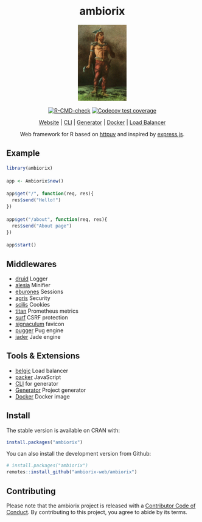 <div align="center">

# ambiorix

<img src="man/figures/ambiorix.png" height = "200px"/>

<!-- badges: start -->
[![R-CMD-check](https://github.com/ambiorix-web/ambiorix/actions/workflows/R-CMD-check.yaml/badge.svg)](https://github.com/ambiorix-web/ambiorix/actions/workflows/R-CMD-check.yaml)
[![Codecov test coverage](https://codecov.io/gh/ambiorix-web/ambiorix/branch/master/graph/badge.svg)](https://app.codecov.io/gh/ambiorix-web/ambiorix?branch=master)
<!-- badges: end -->

[Website](https://ambiorix.dev) | [CLI](https://github.com/ambiorix-web/ambiorix-cli) | [Generator](https://github.com/ambiorix-web/ambiorix.generator) | [Docker](https://hub.docker.com/r/jcoenep/ambiorix) | [Load Balancer](https://github.com/ambiorix-web/belgic)

Web framework for R based on [httpuv](https://github.com/rstudio/httpuv) and inspired by [express.js](https://github.com/expressjs/express).

</div>


## Example

``` r
library(ambiorix)

app <- Ambiorix$new()

app$get("/", function(req, res){
  res$send("Hello!")
})

app$get("/about", function(req, res){
  res$send("About page")
})

app$start()
```

## Middlewares

- [druid](https://github.com/ambiorix-web/druid) Logger
- [alesia](https://github.com/ambiorix-web/alesia) Minifier
- [eburones](https://github.com/ambiorix-web/eburones) Sessions
- [agris](https://github.com/ambiorix-web/druid) Security
- [scilis](https://github.com/ambiorix-web/scilis) Cookies
- [titan](https://github.com/ambiorix-web/titan) Prometheus metrics
- [surf](https://github.com/ambiorix-web/surf) CSRF protection
- [signaculum](https://github.com/ambiorix-web/signaculum) favicon
- [pugger](https://github.com/ambiorix-web/pugger) Pug engine
- [jader](https://github.com/ambiorix-web/jader) Jade engine

## Tools & Extensions

- [belgic](https://github.com/ambiorix-web/belgic) Load balancer
- [packer](https://github.com/JohnCoene/packer) JavaScript
- [CLI](https://github.com/ambiorix-web/ambiorix-cli) for generator
- [Generator](https://github.com/ambiorix-web/ambiorix.generator) Project generator
- [Docker](https://hub.docker.com/r/jcoenep/ambiorix) Docker image

## Install

The stable version is available on CRAN with:

```r
install.packages("ambiorix")
```

You can also install the development version from Github:

```r
# install.packages("ambiorix")
remotes::install_github("ambiorix-web/ambiorix")
```

## Contributing

Please note that the ambiorix project is released with a [Contributor Code of Conduct](https://contributor-covenant.org/version/2/0/CODE_OF_CONDUCT.html). By contributing to this project, you agree to abide by its terms.
